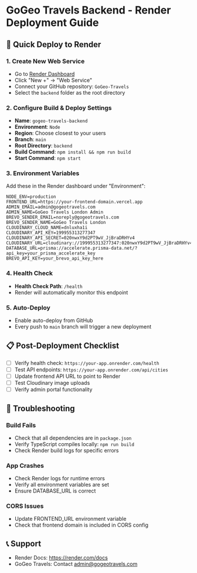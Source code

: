 # GoGeo Travels Backend - Render Deployment Guide

## 🚀 Quick Deploy to Render

### 1. Create New Web Service
- Go to [Render Dashboard](https://dashboard.render.com)
- Click "New +" → "Web Service"
- Connect your GitHub repository: `GoGeo-Travels`
- Select the `backend` folder as the root directory

### 2. Configure Build & Deploy Settings
- **Name**: `gogeo-travels-backend`
- **Environment**: `Node`
- **Region**: Choose closest to your users
- **Branch**: `main`
- **Root Directory**: `backend`
- **Build Command**: `npm install && npm run build`
- **Start Command**: `npm start`

### 3. Environment Variables
Add these in the Render dashboard under "Environment":

```
NODE_ENV=production
FRONTEND_URL=https://your-frontend-domain.vercel.app
ADMIN_EMAIL=admin@gogeotravels.com
ADMIN_NAME=GoGeo Travels London Admin
BREVO_SENDER_EMAIL=noreply@gogeotravels.com
BREVO_SENDER_NAME=GoGeo Travels London
CLOUDINARY_CLOUD_NAME=dnluxha1i
CLOUDINARY_API_KEY=199955313277347
CLOUDINARY_API_SECRET=020nwxY9d2PT9wV_JjBraDRHYv4
CLOUDINARY_URL=cloudinary://199955313277347:020nwxY9d2PT9wV_JjBraDRHYv4@dnluxha1i
DATABASE_URL=prisma://accelerate.prisma-data.net/?api_key=your_prisma_accelerate_key
BREVO_API_KEY=your_brevo_api_key_here
```

### 4. Health Check
- **Health Check Path**: `/health`
- Render will automatically monitor this endpoint

### 5. Auto-Deploy
- Enable auto-deploy from GitHub
- Every push to `main` branch will trigger a new deployment

## 📋 Post-Deployment Checklist

- [ ] Verify health check: `https://your-app.onrender.com/health`
- [ ] Test API endpoints: `https://your-app.onrender.com/api/cities`
- [ ] Update frontend API URL to point to Render
- [ ] Test Cloudinary image uploads
- [ ] Verify admin portal functionality

## 🔧 Troubleshooting

### Build Fails
- Check that all dependencies are in `package.json`
- Verify TypeScript compiles locally: `npm run build`
- Check Render build logs for specific errors

### App Crashes
- Check Render logs for runtime errors
- Verify all environment variables are set
- Ensure DATABASE_URL is correct

### CORS Issues
- Update FRONTEND_URL environment variable
- Check that frontend domain is included in CORS config

## 📞 Support
- Render Docs: https://render.com/docs
- GoGeo Travels: Contact admin@gogeotravels.com
